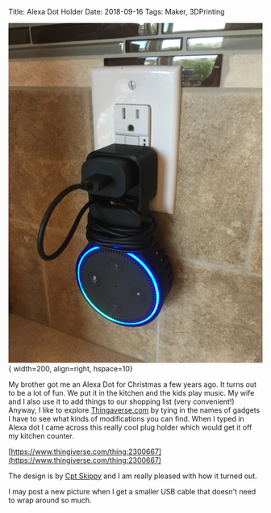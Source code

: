 Title: Alexa Dot Holder
Date: 2018-09-16
Tags: Maker, 3DPrinting


![Alexa Dot Wall Mount](../images/Alexa.jpg){ width=200, align=right, hspace=10}

My brother got me an Alexa Dot for Christmas a few years ago.  It turns out to be a lot of fun. We put it in the kitchen and the kids play music.  My wife and I also use it to add things to our shopping list (very convenient!) Anyway, I like to explore [Thingaverse.com](https://www.thingiverse.com/) by tying in the names of gadgets I have to see what kinds of modifications you can find.  When I typed in Alexa dot I came across this really cool plug holder which would get it off my kitchen counter.  

[https://www.thingiverse.com/thing:2300667](https://www.thingiverse.com/thing:2300667)

The design is by [Cpt Skippy](https://www.thingiverse.com/cptskippy/designs) and I am really pleased with how it turned out.  

I may post a new picture when I get a smaller USB cable that doesn't need to wrap around so much.
